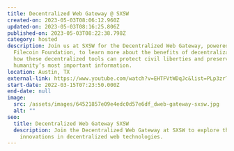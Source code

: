```yaml
---
title: Decentralized Web Gateway @ SXSW
created-on: 2023-05-03T08:06:12.960Z
updated-on: 2023-05-03T08:16:25.806Z
published-on: 2023-05-03T08:22:38.798Z
category: hosted
description: Join us at SXSW for the Decentralized Web Gateway, powered by
  Filecoin Foundation, to learn more about the benefits of decentralization and
  how these decentralized tools can protect civil liberties and preserve
  humanity’s most important information.
location: Austin, TX
external-link: https://www.youtube.com/watch?v=EHTFVtWDqJc&list=PLp3zrT1ewY0mvhUc7bvG2tsqHXYCukS9y
start-date: 2022-03-15T07:23:50.000Z
end-date: null
image:
  src: /assets/images/64521857e09e4edc0d57e6df_dweb-gateway-sxsw.jpg
  alt: ""
seo:
  title: Decentralized Web Gateway SXSW
  description: Join the Decentralized Web Gateway at SXSW to explore the
    innovations in decentralized web technologies.
---
```

